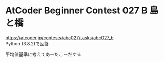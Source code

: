 # AtCoder Beginner Contest 027 B 島と橋  
https://atcoder.jp/contests/abc027/tasks/abc027_b  
Python (3.8.2)で回答  

平均値基準に考えてあーだこーだする
